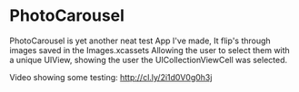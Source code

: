 # PhotoCarousel

PhotoCarousel is yet another neat test App I've made,
It flip's through images saved in the Images.xcassets
Allowing the user to select them with a unique UIView, showing the user the UICollectionViewCell was selected.

Video showing some testing: http://cl.ly/2i1d0V0g0h3j
